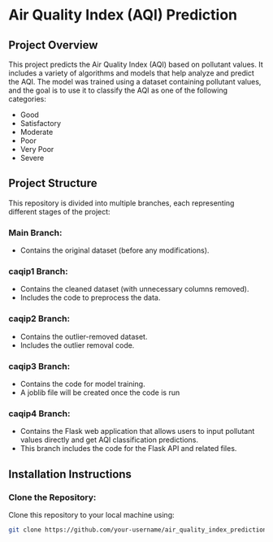 # Air Quality Index (AQI) Prediction

## Project Overview
This project predicts the Air Quality Index (AQI) based on pollutant values. It includes a variety of algorithms and models that help analyze and predict the AQI. The model was trained using a dataset containing pollutant values, and the goal is to use it to classify the AQI as one of the following categories:
- Good
- Satisfactory
- Moderate
- Poor
- Very Poor
- Severe

## Project Structure
This repository is divided into multiple branches, each representing different stages of the project:

### Main Branch:
- Contains the original dataset (before any modifications).
  
### caqip1 Branch:
- Contains the cleaned dataset (with unnecessary columns removed).
- Includes the code to preprocess the data.

### caqip2 Branch:
- Contains the outlier-removed dataset.
- Includes the outlier removal code.

### caqip3 Branch:
- Contains the code for model training.
- A joblib file will be created once the code is run
  
### caqip4 Branch:
- Contains the Flask web application that allows users to input pollutant values directly and get AQI classification predictions.
- This branch includes the code for the Flask API and related files.

## Installation Instructions

### Clone the Repository:
Clone this repository to your local machine using:
```bash
git clone https://github.com/your-username/air_quality_index_prediction.git
